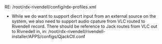 RE: 
/root/rdx-rivendell/config/rdx-profiles.xml
      <!-- Live microphone input -->
      <connection source="system:capture_1" dest="rivendell_0:record_0L"/>
      <connection source="system:capture_2" dest="rivendell_0:record_0R"/>
- While we do want to support diecrt input from an external source on the system, we also need to support audio cpature from VLC routed to Rivendell record. There should be reference to Jack routes from VLC out to Rivnedell in, in: /root/rdx-rivendell/rivendell-installer/APPS/configs/QjackCtl.conf